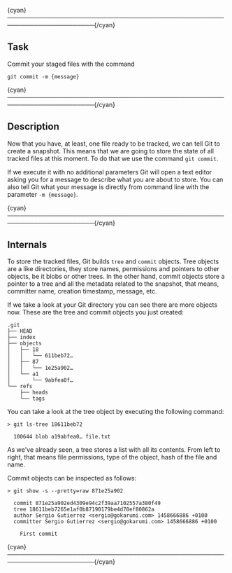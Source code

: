 {cyan}──────────────────────────────────────────────────────────────────────{/cyan}

## Task

Commit your staged files with the command
```
git commit -m {message}
```

{cyan}──────────────────────────────────────────────────────────────────────{/cyan}

## Description

Now that you have, at least, one file ready to be tracked, we can tell Git to create a snapshot. This means that we are going to store the state of all tracked files at this moment. To do that we use the command `git commit`.

If we execute it with no additional parameters Git will open a text editor asking you for a message to describe what you are about to store. You can also tell Git what your message is directly from command line with the parameter `-m {message}`.

{cyan}──────────────────────────────────────────────────────────────────────{/cyan}

## Internals

To store the tracked files, Git builds `tree` and `commit` objects. Tree objects are a like directories, they store names, permissions and pointers to other objects, be it blobs or other trees. In the other hand, commit objects store a pointer to a tree and all the metadata related to the snapshot, that means, committer name, creation timestamp, message, etc.

If we take a look at your Git directory you can see there are more objects now. These are the tree and commit objects you just created:

```
.git
├── HEAD
├── index
├── objects
│   ├── 18
│   │   └── 611beb72…
│   ├── 87
│   │   └── 1e25a902…
│   └── a1
│       └── 9abfea0f…
└── refs
    ├── heads
    └── tags
```

You can take a look at the tree object by executing the following command:

```
> git ls-tree 18611beb72

  100644 blob a19abfea0… file.txt
```

As we've already seen, a tree stores a list with all its contents. From left to right, that means file permissions, type of the object, hash of the file and name.

Commit objects can be inspected as follows:

```
> git show -s --pretty=raw 871e25a902

  commit 871e25a902ed4309e94c2f39aa7102557a380f49
  tree 18611beb7265e1af0b87190179be4d78ef80862a
  author Sergio Gutierrez <sergio@gokarumi.com> 1458666886 +0100
  committer Sergio Gutierrez <sergio@gokarumi.com> 1458666886 +0100

    First commit
```

{cyan}──────────────────────────────────────────────────────────────────────{/cyan}
